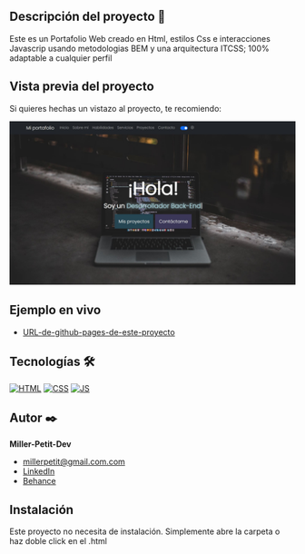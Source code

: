 ## Descripción del proyecto 📑
Este es un Portafolio Web creado en Html, estilos Css e interacciones Javascrip usando metodologias BEM y una arquitectura ITCSS; 100% adaptable a cualquier perfil

## Vista previa del proyecto
Si quieres hechas un vistazo al proyecto, te recomiendo:

![Captura del proyecto](https://github.com/Millerpetit/Mi-Portafolio-Personal/blob/main/portfolio/assets/images/Capture.jpg?raw=true)

## Ejemplo en vivo
- [URL-de-github-pages-de-este-proyecto](URL-de-github-pages-de-este-proyecto)

## Tecnologías 🛠
<!-- Iconos sacados de: https://github.com/hendrasob/badges/blob/master/README.md y https://github.com/alexandresanlim/Badges4-README.md-Profile -->
[![HTML](https://img.shields.io/badge/HTML5-E34F26?style=for-the-badge&logo=html5&logoColor=white)](https://es.wikipedia.org/wiki/HTML5)
[![CSS](https://img.shields.io/badge/CSS3-1572B6?style=for-the-badge&logo=css3&logoColor=white)](https://es.wikipedia.org/wiki/CSS)
[![JS](https://img.shields.io/badge/JavaScript-F7DF1E?style=for-the-badge&logo=javascript&logoColor=black)](https://es.wikipedia.org/wiki/JavaScript)

## Autor ✒️
**Miller-Petit-Dev**

* [millerpetit@gmail.com.com](micorreo@midominio.com)
* [LinkedIn](https://www.linkedin.com/in/tu-url-de-linkedin/millerpetit)
* [Behance](https://www.behance.net/millerpetitrojas)

## Instalación 
Este proyecto no necesita de instalación. Simplemente abre la carpeta o haz doble click en el .html
  

